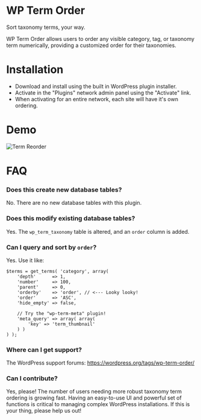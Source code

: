 # WP Term Order

Sort taxonomy terms, your way.

WP Term Order allows users to order any visible category, tag, or taxonomy term numerically, providing a customized order for their taxonomies.

# Installation

* Download and install using the built in WordPress plugin installer.
* Activate in the "Plugins" network admin panel using the "Activate" link.
* When activating for an entire network, each site will have it's own ordering.

# Demo

![Term Reorder](screenshot-1.gif)

# FAQ

### Does this create new database tables?

No. There are no new database tables with this plugin.

### Does this modify existing database tables?

Yes. The `wp_term_taxonomy` table is altered, and an `order` column is added.

### Can I query and sort by `order`?

Yes. Use it like:

```
$terms = get_terms( 'category', array(
	'depth'      => 1,
	'number'     => 100,
	'parent'     => 0,
	'orderby'    => 'order', // <--- Looky looky!
	'order'      => 'ASC',
	'hide_empty' => false,

	// Try the "wp-term-meta" plugin!
	'meta_query' => array( array(
		'key' => 'term_thumbnail'
	) )
) );
```

### Where can I get support?

The WordPress support forums: https://wordpress.org/tags/wp-term-order/

### Can I contribute?

Yes, please! The number of users needing more robust taxonomy term ordering is growing fast. Having an easy-to-use UI and powerful set of functions is critical to managing complex WordPress installations. If this is your thing, please help us out!
